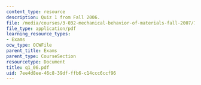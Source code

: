 ```yaml
---
content_type: resource
description: Quiz 1 from Fall 2006.
file: /media/courses/3-032-mechanical-behavior-of-materials-fall-2007/7ee4d8ee46c839dfffb6c14ccc6ccf96_q1_06.pdf
file_type: application/pdf
learning_resource_types:
- Exams
ocw_type: OCWFile
parent_title: Exams
parent_type: CourseSection
resourcetype: Document
title: q1_06.pdf
uid: 7ee4d8ee-46c8-39df-ffb6-c14ccc6ccf96
---
```

